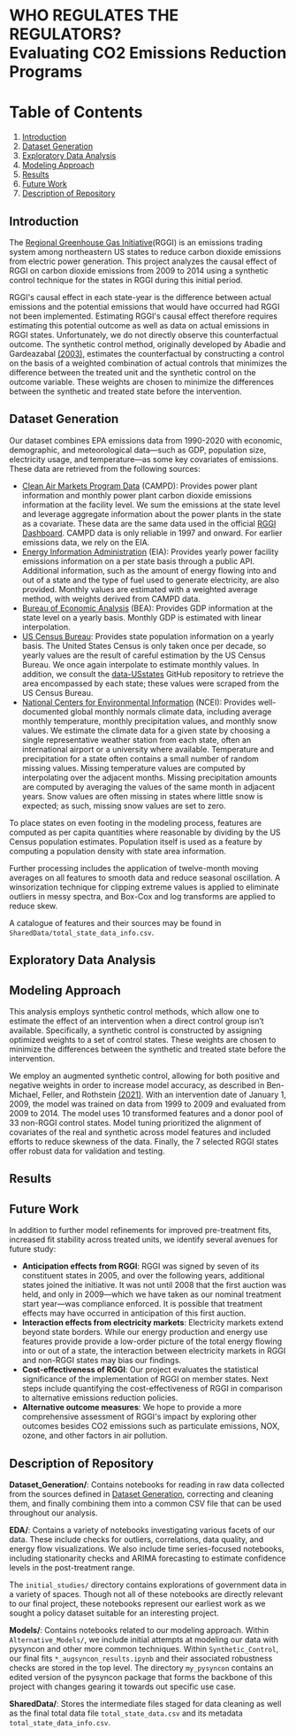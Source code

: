 # WHO REGULATES THE REGULATORS?<br>Evaluating CO2 Emissions Reduction Programs



<!-- ## About Team Who Regulates the Regulators?
Team members: Jared Able, Joshua Jackson, Zachary Brennan, Alexandria Wheeler, Nicholas Geiser
-->

# Table of Contents
1. [Introduction](#Introduction)
2. [Dataset Generation](#Dataset-Generation)
3. [Exploratory Data Analysis](#Exploratory-Data-Analysis)
4. [Modeling Approach](#Modeling-Approach)
5. [Results](#Results)
6. [Future Work](#Future-Work)
7. [Description of Repository](#Description-of-Repository)

## Introduction

The [Regional Greenhouse Gas Initiative](https://www.rggi.org)(RGGI) is an emissions trading system among northeastern US states to reduce carbon dioxide emissions from electric power generation. This project analyzes the causal effect of RGGI on carbon dioxide emissions from 2009 to 2014 using a synthetic control technique for the states in RGGI during this initial period.  

RGGI's causal effect in each state-year is the difference between actual emissions and the potential emissions that would have occurred had RGGI not been implemented. Estimating RGGI's causal effect therefore requires estimating this potential outcome as well as data on actual emissions in RGGI states. Unfortunately, we do not directly observe this counterfactual outcome. The synthetic control method, originally developed by Abadie and Gardeazabal [(2003)](https://doi.org/10.1257/000282803321455188), estimates the counterfactual by constructing a control on the basis of a weighted combination of actual controls that minimizes the difference between the treated unit and the synthetic control on the outcome variable. These weights are chosen to minimize the differences between the synthetic and treated state before the intervention. 

## Dataset Generation

Our dataset combines EPA emissions data from 1990-2020 with economic, demographic, and meteorological data—such as GDP, population size, electricity usage, and temperature—as some key covariates of emissions. These data are retrieved from the following sources:

* [Clean Air Markets Program Data](https://campd.epa.gov/) (CAMPD): Provides power plant information and monthly power plant carbon dioxide emissions information at the facility level. We sum the emissions at the state level and leverage aggregate information about the power plants in the state as a covariate. These data are the same data used in the official [RGGI Dashboard](https://www.rggi.org/allowance-tracking/emissions/dashboard). CAMPD data is only reliable in 1997 and onward. For earlier emissions data, we rely on the EIA.
* [Energy Information Administration](https://www.eia.gov/state/seds/seds-data-complete.php?sid=US#Keystatisticsrankings) (EIA): Provides yearly power facility emissions information on a per state basis through a public API. Additional information, such as the amount of energy flowing into and out of a state and the type of fuel used to generate electricity, are also provided. Monthly values are estimated with a weighted average method, with weights derived from CAMPD data.
* [Bureau of Economic Analysis](https://apps.bea.gov/histdatacore/HistFileDetails.html?HistCateID=1&FileGroupID=298) (BEA): Provides GDP information at the state level on a yearly basis. Monthly GDP is estimated with linear interpolation.
* [US Census Bureau](https://data.census.gov/): Provides state population information on a yearly basis. The United States Census is only taken once per decade, so yearly values are the result of careful estimation by the US Census Bureau. We once again interpolate to estimate monthly values. In addition, we consult the [data-USstates](https://github.com/jakevdp/data-USstates/tree/master) GitHub repository to retrieve the area encompassed by each state; these values were scraped from the US Census Bureau.
* [National Centers for Environmental Information](https://www.ncei.noaa.gov/cdo-web/search) (NCEI): Provides well-documented global monthly normals climate data, including average monthly temperature, monthly precipitation values, and monthly snow values. We estimate the climate data for a given state by choosing a single representative weather station from each state, often an international airport or a university where available. Temperature and precipitation for a state often contains a small number of random missing values. Missing temperature values are computed by interpolating over the adjacent months. Missing precipitation amounts are computed by averaging the values of the same month in adjacent years. Snow values are often missing in states where little snow is expected; as such, missing snow values are set to zero.

To place states on even footing in the modeling process, features are computed as per capita quantities where reasonable by dividing by the US Census population estimates. Population itself is used as a feature by computing a population density with state area information.

Further processing includes the application of twelve-month moving averages on all features to smooth data and reduce seasonal oscillation. A winsorization technique for clipping extreme values is applied to eliminate outliers in messy spectra, and Box-Cox and log transforms are applied to reduce skew.

A catalogue of features and their sources may be found in `SharedData/total_state_data_info.csv`.


## Exploratory Data Analysis




## Modeling Approach

This analysis employs synthetic control methods, which allow one to estimate the effect of an intervention when a direct control group isn’t available. Specifically, a synthetic control is constructed by assigning optimized weights to a set of control states. These weights are chosen to minimize the differences between the synthetic and treated state before the intervention. 

We employ an augmented synthetic control, allowing for both positive and negative weights in order to increase model accuracy, as described in Ben-Michael, Feller, and Rothstein [(2021)](https://doi.org/10.1080/01621459.2021.1929245). With an intervention date of January 1, 2009, the model was trained on data from 1999 to 2009 and evaluated from 2009 to 2014. The model uses 10 transformed features and a donor pool of 33 non-RGGI control states. Model tuning prioritized the alignment of covariates of the real and synthetic across model features and included efforts to reduce skewness of the data. Finally, the 7 selected RGGI states offer robust data for validation and testing.

## Results



## Future Work

In addition to further model refinements for improved pre-treatment fits, increased fit stability across treated units, we identify several avenues for future study:

- **Anticipation effects from RGGI**: RGGI was signed by seven of its constituent states in 2005, and over the following years, additional states joined the initiative. It was not until 2008 that the first auction was held, and only in 2009—which we have taken as our nominal treatment start year—was compliance enforced. It is possible that treatment effects may have occurred in anticipation of this first auction.
- **Interaction effects from electricity markets**: Electricity markets extend beyond state borders. While our energy production and energy use features provide provide a low-order picture of the total energy flowing into or out of a state, the interaction between electricity markets in RGGI and non-RGGI states may bias our findings.
- **Cost-effectiveness of RGGI**: Our project evaluates the statistical significance of the implementation of RGGI on member states. Next steps include quantifying the cost-effectiveness of RGGI in comparison to alternative emissions reduction policies.
- **Alternative outcome measures**: We hope to provide a more comprehensive assessment of RGGI's impact by exploring other outcomes besides CO2 emissions such as particulate emissions, NOX, ozone, and other factors in air pollution. 


## Description of Repository

**Dataset_Generation/**: Contains notebooks for reading in raw data collected from the sources defined in [Dataset Generation](#Dataset-Generation), correcting and cleaning them, and finally combining them into a common CSV file that can be used throughout our analysis.

**EDA/**: Contains a variety of notebooks investigating various facets of our data. These include checks for outliers, correlations, data quality, and energy flow visualizations. We also include time series-focused notebooks, including stationarity checks and ARIMA forecasting to estimate confidence levels in the post-treatment range. 

The `initial_studies/` directory contains explorations of government data in a variety of spaces. Though not all of these notebooks are directly relevant to our final project, these notebooks represent our earliest work as we sought a policy dataset suitable for an interesting project. 

**Models/**: Contains notebooks related to our modeling approach. Within `Alternative_Models/`, we include initial attempts at modeling our data with pysyncon and other more common techniques. Within `Synthetic_Control`, our final fits `*_augsyncon_results.ipynb` and their associated robustness checks are stored in the top level. The directory `my_pysyncon` contains an edited version of the pysyncon package that forms the backbone of this project with changes gearing it towards out specific use case.

**SharedData/**: Stores the intermediate files staged for data cleaning as well as the final total data file `total_state_data.csv` and its metadata `total_state_data_info.csv`.
